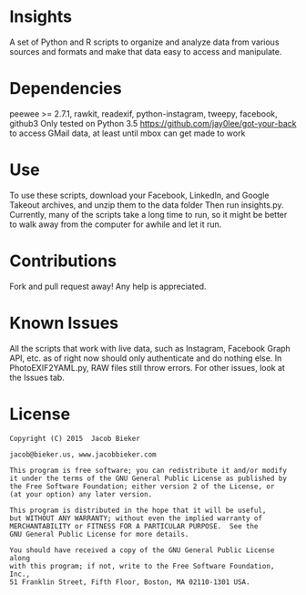 # Insights
A set of Python and R scripts to organize and analyze data from various sources and formats and make that data
easy to access and manipulate.

# Dependencies
peewee >= 2.7.1, rawkit, readexif, python-instagram, tweepy, facebook, github3
Only tested on Python 3.5
https://github.com/jay0lee/got-your-back to access GMail data, at least until mbox can get made to work

# Use
To use these scripts, download your Facebook, LinkedIn, and Google Takeout archives, and unzip them to the data folder
Then run insights.py. Currently, many of the scripts take a long time to run, so it might be better to walk away from the
computer for awhile and let it run.

# Contributions
Fork and pull request away! Any help is appreciated.

# Known Issues
All the scripts that work with live data, such as Instagram, Facebook Graph API, etc. as of right now should only
authenticate and do nothing else.
In PhotoEXIF2YAML.py, RAW files still throw errors.
For other issues, look at the Issues tab.

# License
    
    Copyright (C) 2015  Jacob Bieker
    
    jacob@bieker.us, www.jacobbieker.com
 
    This program is free software; you can redistribute it and/or modify
    it under the terms of the GNU General Public License as published by
    the Free Software Foundation; either version 2 of the License, or
    (at your option) any later version.

    This program is distributed in the hope that it will be useful,
    but WITHOUT ANY WARRANTY; without even the implied warranty of
    MERCHANTABILITY or FITNESS FOR A PARTICULAR PURPOSE.  See the
    GNU General Public License for more details.

    You should have received a copy of the GNU General Public License along
    with this program; if not, write to the Free Software Foundation, Inc.,
    51 Franklin Street, Fifth Floor, Boston, MA 02110-1301 USA.